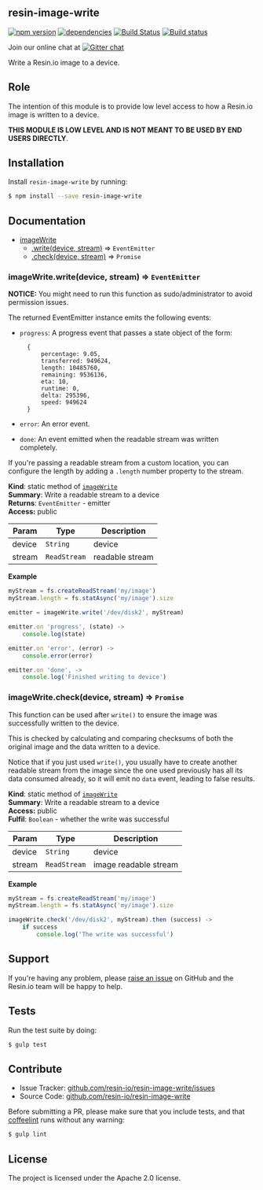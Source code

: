 resin-image-write
-----------------

[![npm version](https://badge.fury.io/js/resin-image-write.svg)](http://badge.fury.io/js/resin-image-write)
[![dependencies](https://david-dm.org/resin-io/resin-image-write.png)](https://david-dm.org/resin-io/resin-image-write.png)
[![Build Status](https://travis-ci.org/resin-io/resin-image-write.svg?branch=master)](https://travis-ci.org/resin-io/resin-image-write)
[![Build status](https://ci.appveyor.com/api/projects/status/qkn859e7gcbo6lb9?svg=true)](https://ci.appveyor.com/project/jviotti/resin-image-write)

Join our online chat at [![Gitter chat](https://badges.gitter.im/resin-io/chat.png)](https://gitter.im/resin-io/chat)

Write a Resin.io image to a device.

Role
----

The intention of this module is to provide low level access to how a Resin.io image is written to a device.

**THIS MODULE IS LOW LEVEL AND IS NOT MEANT TO BE USED BY END USERS DIRECTLY**.

Installation
------------

Install `resin-image-write` by running:

```sh
$ npm install --save resin-image-write
```

Documentation
-------------


* [imageWrite](#module_imageWrite)
  * [.write(device, stream)](#module_imageWrite.write) ⇒ <code>EventEmitter</code>
  * [.check(device, stream)](#module_imageWrite.check) ⇒ <code>Promise</code>

<a name="module_imageWrite.write"></a>
### imageWrite.write(device, stream) ⇒ <code>EventEmitter</code>
**NOTICE:** You might need to run this function as sudo/administrator to avoid permission issues.

The returned EventEmitter instance emits the following events:

- `progress`: A progress event that passes a state object of the form:

		{
			percentage: 9.05,
			transferred: 949624,
			length: 10485760,
			remaining: 9536136,
			eta: 10,
			runtime: 0,
			delta: 295396,
			speed: 949624
		}

- `error`: An error event.
- `done`: An event emitted when the readable stream was written completely.

If you're passing a readable stream from a custom location, you can configure the length by adding a `.length` number property to the stream.

**Kind**: static method of <code>[imageWrite](#module_imageWrite)</code>  
**Summary**: Write a readable stream to a device  
**Returns**: <code>EventEmitter</code> - emitter  
**Access:** public  

| Param | Type | Description |
| --- | --- | --- |
| device | <code>String</code> | device |
| stream | <code>ReadStream</code> | readable stream |

**Example**  
```js
myStream = fs.createReadStream('my/image')
myStream.length = fs.statAsync('my/image').size

emitter = imageWrite.write('/dev/disk2', myStream)

emitter.on 'progress', (state) ->
	console.log(state)

emitter.on 'error', (error) ->
	console.error(error)

emitter.on 'done', ->
	console.log('Finished writing to device')
```
<a name="module_imageWrite.check"></a>
### imageWrite.check(device, stream) ⇒ <code>Promise</code>
This function can be used after `write()` to ensure
the image was successfully written to the device.

This is checked by calculating and comparing checksums
of both the original image and the data written to a device.

Notice that if you just used `write()`, you usually have
to create another readable stream from the image since
the one used previously has all its data consumed already,
so it will emit no `data` event, leading to false results.

**Kind**: static method of <code>[imageWrite](#module_imageWrite)</code>  
**Summary**: Write a readable stream to a device  
**Access:** public  
**Fulfil**: <code>Boolean</code> - whether the write was successful  

| Param | Type | Description |
| --- | --- | --- |
| device | <code>String</code> | device |
| stream | <code>ReadStream</code> | image readable stream |

**Example**  
```js
myStream = fs.createReadStream('my/image')
myStream.length = fs.statAsync('my/image').size

imageWrite.check('/dev/disk2', myStream).then (success) ->
	if success
		console.log('The write was successful')
```

Support
-------

If you're having any problem, please [raise an issue](https://github.com/resin-io/resin-image-write/issues/new) on GitHub and the Resin.io team will be happy to help.

Tests
-----

Run the test suite by doing:

```sh
$ gulp test
```

Contribute
----------

- Issue Tracker: [github.com/resin-io/resin-image-write/issues](https://github.com/resin-io/resin-image-write/issues)
- Source Code: [github.com/resin-io/resin-image-write](https://github.com/resin-io/resin-image-write)

Before submitting a PR, please make sure that you include tests, and that [coffeelint](http://www.coffeelint.org/) runs without any warning:

```sh
$ gulp lint
```

License
-------

The project is licensed under the Apache 2.0 license.
